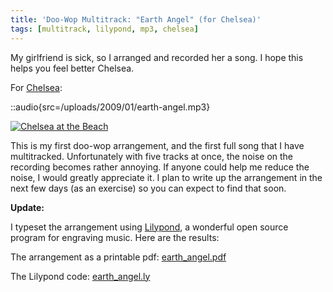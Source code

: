 ```yaml
---
title: 'Doo-Wop Multitrack: "Earth Angel" (for Chelsea)'
tags: [multitrack, lilypond, mp3, chelsea]
---
```


My girlfriend is sick, so I arranged and recorded her a song. I hope this helps you feel better Chelsea.

For [Chelsea](http://www.chelseahollow.com):

::audio{src=/uploads/2009/01/earth-angel.mp3}

[![Chelsea at the Beach](/uploads/2009/01/n641786668_907689_2852-500x375.jpg "beach_chelea")](/uploads/2009/01/n641786668_907689_2852.jpg)

This is my first doo-wop arrangement, and the first full song that I have multitracked. Unfortunately with five tracks at once, the noise on the recording becomes rather annoying. If anyone could help me reduce the noise, I would greatly appreciate it. I plan to write up the arrangement in the next few days (as an exercise) so you can expect to find that soon.

**Update:**

I typeset the arrangement using [Lilypond](http://lilypond.org/web/), a wonderful open source program for engraving music. Here are the results:

The arrangement as a printable pdf: [earth_angel.pdf](/uploads/2009/01/earth_angel.pdf)

The Lilypond code: [earth_angel.ly](/uploads/2009/01/earth_angel.ly)
